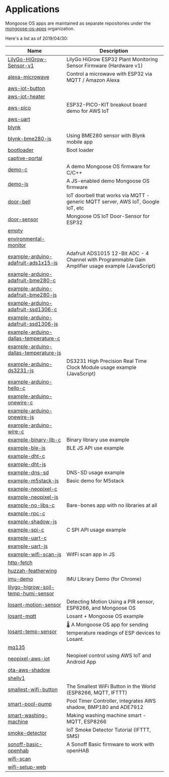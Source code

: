 # Applications

Mongoose OS apps are maintained as separate repositories under the [mongoose-os-apps](https://github.com/mongoose-os-libs) organization.

Here's a list as of 2019/04/30:

| Name | Description |
| ---- | ----------- |
| [LilyGo-HiGrow-Sensor-v1](https://github.com/mongoose-os-apps/LilyGo-HiGrow-Sensor-v1) | LilyGo HiGrow ESP32 Plant Monitoring Sensor Firmware (Hardware v1) |
| [alexa-microwave](https://github.com/mongoose-os-apps/alexa-microwave) | Control a microwave with ESP32 via MQTT / Amazon Alexa |
| [aws-iot-button](https://github.com/mongoose-os-apps/aws-iot-button) |  |
| [aws-iot-heater](https://github.com/mongoose-os-apps/aws-iot-heater) |  |
| [aws-pico](https://github.com/mongoose-os-apps/aws-pico) | ESP32-PICO-KIT breakout board demo for AWS IoT |
| [aws-uart](https://github.com/mongoose-os-apps/aws-uart) |  |
| [blynk](https://github.com/mongoose-os-apps/blynk) |  |
| [blynk-bme280-js](https://github.com/mongoose-os-apps/blynk-bme280-js) | Using BME280 sensor with Blynk mobile app |
| [bootloader](https://github.com/mongoose-os-apps/bootloader) | Boot loader |
| [captive-portal](https://github.com/mongoose-os-apps/captive-portal) |  |
| [demo-c](https://github.com/mongoose-os-apps/demo-c) | A demo Mongoose OS firmware for C/C++ |
| [demo-js](https://github.com/mongoose-os-apps/demo-js) | A JS-enabled demo Mongoose OS firmware |
| [door-bell](https://github.com/mongoose-os-apps/door-bell) | IoT doorbell that works via MQTT - generic MQTT server, AWS IoT, Google IoT, etc |
| [door-sensor](https://github.com/mongoose-os-apps/door-sensor) | Mongoose OS IoT Door-Sensor for ESP32 |
| [empty](https://github.com/mongoose-os-apps/empty) |  |
| [environmental-monitor](https://github.com/mongoose-os-apps/environmental-monitor) |  |
| [example-arduino-adafruit-ads1x15-js](https://github.com/mongoose-os-apps/example-arduino-adafruit-ads1x15-js) | Adafruit ADS1015 12-Bit ADC - 4 Channel with Programmable Gain Amplifier usage example (JavaScript) |
| [example-arduino-adafruit-bme280-c](https://github.com/mongoose-os-apps/example-arduino-adafruit-bme280-c) |  |
| [example-arduino-adafruit-bme280-js](https://github.com/mongoose-os-apps/example-arduino-adafruit-bme280-js) |  |
| [example-arduino-adafruit-ssd1306-c](https://github.com/mongoose-os-apps/example-arduino-adafruit-ssd1306-c) |  |
| [example-arduino-adafruit-ssd1306-js](https://github.com/mongoose-os-apps/example-arduino-adafruit-ssd1306-js) |  |
| [example-arduino-dallas-temperature-c](https://github.com/mongoose-os-apps/example-arduino-dallas-temperature-c) |  |
| [example-arduino-dallas-temperature-js](https://github.com/mongoose-os-apps/example-arduino-dallas-temperature-js) |  |
| [example-arduino-ds3231-js](https://github.com/mongoose-os-apps/example-arduino-ds3231-js) | DS3231 High Precision Real Time Clock Module usage example (JavaScript) |
| [example-arduino-hello-c](https://github.com/mongoose-os-apps/example-arduino-hello-c) |  |
| [example-arduino-onewire-c](https://github.com/mongoose-os-apps/example-arduino-onewire-c) |  |
| [example-arduino-onewire-js](https://github.com/mongoose-os-apps/example-arduino-onewire-js) |  |
| [example-arduino-wire-c](https://github.com/mongoose-os-apps/example-arduino-wire-c) |  |
| [example-binary-lib-c](https://github.com/mongoose-os-apps/example-binary-lib-c) | Binary library use example |
| [example-ble-js](https://github.com/mongoose-os-apps/example-ble-js) | BLE JS API use example |
| [example-dht-c](https://github.com/mongoose-os-apps/example-dht-c) |  |
| [example-dht-js](https://github.com/mongoose-os-apps/example-dht-js) |  |
| [example-dns-sd](https://github.com/mongoose-os-apps/example-dns-sd) | DNS-SD usage example |
| [example-m5stack-js](https://github.com/mongoose-os-apps/example-m5stack-js) | Basic demo for M5stack |
| [example-neopixel-c](https://github.com/mongoose-os-apps/example-neopixel-c) |  |
| [example-neopixel-js](https://github.com/mongoose-os-apps/example-neopixel-js) |  |
| [example-no-libs-c](https://github.com/mongoose-os-apps/example-no-libs-c) | Bare-bones app with no libraries at all |
| [example-rpc-c](https://github.com/mongoose-os-apps/example-rpc-c) |  |
| [example-shadow-js](https://github.com/mongoose-os-apps/example-shadow-js) |  |
| [example-spi-c](https://github.com/mongoose-os-apps/example-spi-c) | C SPI API usage example |
| [example-uart-c](https://github.com/mongoose-os-apps/example-uart-c) |  |
| [example-uart-js](https://github.com/mongoose-os-apps/example-uart-js) |  |
| [example-wifi-scan-js](https://github.com/mongoose-os-apps/example-wifi-scan-js) | WifFi scan app in JS |
| [http-fetch](https://github.com/mongoose-os-apps/http-fetch) |  |
| [huzzah-featherwing](https://github.com/mongoose-os-apps/huzzah-featherwing) |  |
| [imu-demo](https://github.com/mongoose-os-apps/imu-demo) | IMU Library Demo (for Chrome) |
| [lilygo-higrow-soil-temp-humi-sensor](https://github.com/mongoose-os-apps/lilygo-higrow-soil-temp-humi-sensor) |  |
| [losant-motion-sensor](https://github.com/mongoose-os-apps/losant-motion-sensor) | Detecting Motion Using a PIR sensor, ESP8266, and Mongoose OS |
| [losant-mqtt](https://github.com/mongoose-os-apps/losant-mqtt) | Losant + Mongoose OS example |
| [losant-temp-sensor](https://github.com/mongoose-os-apps/losant-temp-sensor) | :thermometer: A Mongoose OS app for sending temperature readings of ESP devices to Losant. |
| [mq135](https://github.com/mongoose-os-apps/mq135) |  |
| [neopixel-aws-iot](https://github.com/mongoose-os-apps/neopixel-aws-iot) | Neopixel control using AWS IoT and Android App |
| [ota-aws-shadow](https://github.com/mongoose-os-apps/ota-aws-shadow) |  |
| [shelly1](https://github.com/mongoose-os-apps/shelly1) |  |
| [smallest-wifi-button](https://github.com/mongoose-os-apps/smallest-wifi-button) | The Smallest WiFi Button in the World (ESP8266, MQTT, IFTTT) |
| [smart-pool-pump](https://github.com/mongoose-os-apps/smart-pool-pump) | Pool Timer Controller, integrates AWS shadow, BMP180 and ADE7912 |
| [smart-washing-machine](https://github.com/mongoose-os-apps/smart-washing-machine) | Making washing machine smart - MQTT, ESP8266 |
| [smoke-detector](https://github.com/mongoose-os-apps/smoke-detector) | IoT Smoke Detector Tutorial (IFTTT, SMS) |
| [sonoff-basic-openhab](https://github.com/mongoose-os-apps/sonoff-basic-openhab) | A Sonoff Basic firmware to work with openHAB |
| [wifi-scan](https://github.com/mongoose-os-apps/wifi-scan) |  |
| [wifi-setup-web](https://github.com/mongoose-os-apps/wifi-setup-web) |  |

